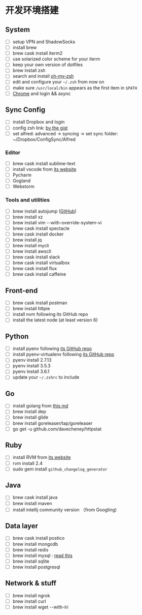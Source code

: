 # 开发环境搭建

## System

- [ ] setup VPN and ShadowSocks
- [ ] install brew
- [ ] brew cask install iterm2
- [ ] use solarized color scheme for your iterm
- [ ] keep your own version of dotfiles
- [ ] brew install zsh
- [ ] search and install [oh-my-zsh](https://github.com/robbyrussell/oh-my-zsh)
- [ ] edit and configure your `~/.zsh` from now on
- [ ] make sure `/usr/local/bin` appears as the first item in `$PATH`
- [ ] [Chrome](https://www.google.com/chrome/browser/desktop/index.html) and login && async

## Sync Config

- [ ] install Dropbox and login
- [ ] config zsh link: [by the gist](https://gist.github.com/Chyroc/488790ca4eb0b9a1a31cfc70c75b849b)
- [ ] set alfred: advanced -> syncing -> set sync folder: ~/Dropbox/ConfigSync/Alfred

### Editor

- [ ] brew cask install sublime-text
- [ ] install vscode from [its website](https://code.visualstudio.com/docs/setup/mac)
- [ ] Pycharm
- [ ] Gogland
- [ ] Webstorm

### Tools and utilities

- [ ] brew install autojump ([GitHub](https://github.com/wting/autojump))
- [ ] brew install xz
- [ ] brew install vim --with-override-system-vi
- [ ] brew cask install spectacle
- [ ] brew cask install docker
- [ ] brew install jq
- [ ] brew install mycli
- [ ] brew install awscli
- [ ] brew cask install slack
- [ ] brew cask install virtualbox
- [ ] brew cask install flux
- [ ] brew cask install caffeine

## Front-end

- [ ] brew cask install postman
- [ ] brew install httpie
- [ ] install nvm following its GitHub repo
- [ ] install the latest node (at least version 6)

## Python

- [ ] install pyenv following [its GitHub repo](https://github.com/pyenv/pyenv)
- [ ] install pyenv-virtualenv following [its GitHub repo](https://github.com/pyenv/pyenv-virtualenv)
- [ ] pyenv install 2.7.13
- [ ] pyenv install 3.5.3
- [ ] pyenv install 3.6.1
- [ ] update your `~/.zshrc` to include

## Go

- [ ] install golang from [this md](https://github.com/Chyroc/study-code/blob/master/Go/1-install.md)
- [ ] brew install dep
- [ ] brew install glide
- [ ] brew install goreleaser/tap/goreleaser
- [ ] go get -u github.com/davecheney/httpstat

## Ruby
- [ ] install RVM from [its website](https://rvm.io/)
- [ ] rvm install 2.4
- [ ] sudo gem install `github_changelog_generator`

## Java

- [ ] brew cask install java
- [ ] brew install maven
- [ ] install intellij community version （from Googling)

## Data layer

- [ ] brew cask install postico
- [ ] brew install mongodb
- [ ] brew install redis
- [ ] brew install mysql : [read this](https://gist.github.com/nrollr/3f57fc15ded7dddddcc4e82fe137b58e)
- [ ] brew install sqlite
- [ ] brew install postgresql

## Network & stuff

- [ ] brew install ngrok
- [ ] brew install curl
- [ ] brew install wget --with-iri
